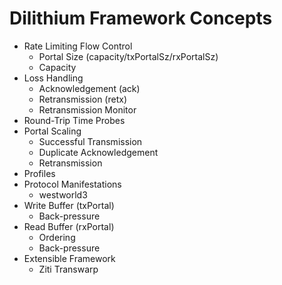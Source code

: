 # Dilithium Framework Concepts

* Rate Limiting Flow Control
	+ Portal Size (capacity/txPortalSz/rxPortalSz)
	+ Capacity
* Loss Handling
	+ Acknowledgement (ack)
	+ Retransmission (retx)
	+ Retransmission Monitor
* Round-Trip Time Probes
* Portal Scaling
	+ Successful Transmission
	+ Duplicate Acknowledgement
	+ Retransmission
* Profiles
* Protocol Manifestations
	+ westworld3
* Write Buffer (txPortal)
	+ Back-pressure
* Read Buffer (rxPortal)
	+ Ordering
	+ Back-pressure
* Extensible Framework
	+ Ziti Transwarp